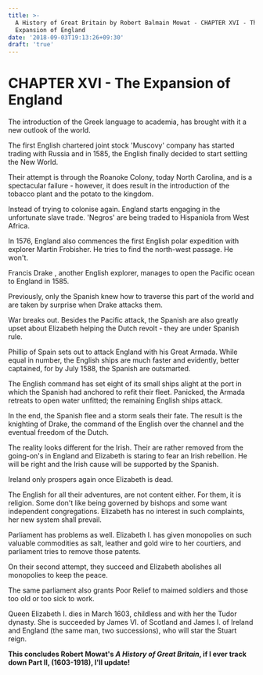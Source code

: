 ```yaml
---
title: >-
  A History of Great Britain by Robert Balmain Mowat - CHAPTER XVI - The
  Expansion of England
date: '2018-09-03T19:13:26+09:30'
draft: 'true'
---
```

# CHAPTER XVI - The Expansion of England

The introduction of the Greek language to academia, has brought with it a new outlook of the world.

The first English chartered joint stock 'Muscovy' company has started trading with Russia and in 1585, the English finally decided to start settling the New World.

Their attempt is through the Roanoke Colony, today North Carolina, and is a spectacular failure - however, it does result in the introduction of the tobacco plant and the potato to the kingdom.

Instead of trying to colonise again. England starts engaging in the unfortunate slave trade. 'Negros' are being traded to Hispaniola from West Africa.

In 1576, England also commences the first English polar expedition with explorer Martin Frobisher. He tries to find the north-west passage. He won't.

Francis Drake , another English explorer, manages to open the Pacific ocean to England in 1585.

Previously, only the Spanish knew how to traverse this part of the world and are taken by surprise when Drake attacks them. 

War breaks out. Besides the Pacific attack, the Spanish are also greatly upset about Elizabeth helping the Dutch revolt - they are under Spanish rule.

Phillip of Spain sets out to attack England with his Great Armada. While equal in number, the English ships are much faster and evidently, better captained, for by July 1588, the Spanish are outsmarted.

The English command has set eight of its small ships alight at the port in which the Spanish had anchored to refit their fleet. Panicked, the Armada retreats to open water unfitted; the remaining English ships attack.

In the end, the Spanish flee and a storm seals their fate. The result is the knighting of Drake, the command of the English over the channel and the eventual freedom of the Dutch.

The reality looks different for the Irish. Their are rather removed from the going-on's in England and Elizabeth is staring to fear an Irish rebellion. He will be right and the Irish cause will be supported by the Spanish.

Ireland only prospers again once Elizabeth is dead.

The English for all their adventures, are not content either. For them, it is religion. Some don't like being governed by bishops and some want independent congregations. Elizabeth has no interest in such complaints, her new system shall prevail.

Parliament has problems as well. Elizabeth I. has given monopolies on such valuable commodities as salt, leather and gold wire to her courtiers, and parliament tries to remove those patents.

On their second attempt, they succeed and Elizabeth abolishes all monopolies to keep the peace.

The same parliament also grants Poor Relief to maimed soldiers and those too old or too sick to work. 

Queen Elizabeth I. dies in March 1603, childless and with her the Tudor dynasty. She is succeeded by James VI. of Scotland and James I. of Ireland and England (the same man, two successions), who will star the Stuart reign.

**This concludes Robert Mowat's *A History of Great Britain*, if I ever track down Part II, (1603-1918), I'll update!**
